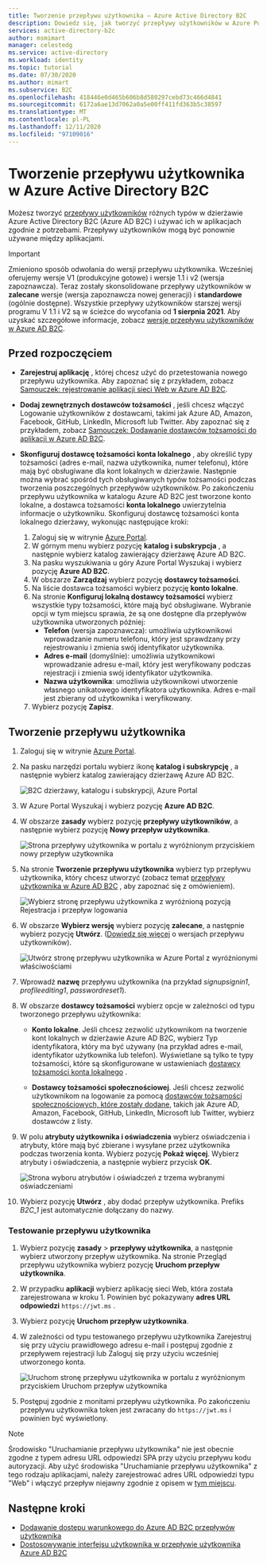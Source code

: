 ```yaml
---
title: Tworzenie przepływu użytkownika — Azure Active Directory B2C
description: Dowiedz się, jak tworzyć przepływy użytkowników w Azure Portal, aby włączyć funkcję tworzenia konta, logowania i edytowania profilów użytkowników w programie Azure Active Directory B2C.
services: active-directory-b2c
author: msmimart
manager: celestedg
ms.service: active-directory
ms.workload: identity
ms.topic: tutorial
ms.date: 07/30/2020
ms.author: mimart
ms.subservice: B2C
ms.openlocfilehash: 418446e0d465b606b8d580297cebd73c466d4841
ms.sourcegitcommit: 6172a6ae13d7062a0a5e00ff411fd363b5c38597
ms.translationtype: MT
ms.contentlocale: pl-PL
ms.lasthandoff: 12/11/2020
ms.locfileid: "97109016"
---
```

# <a name="create-a-user-flow-in-azure-active-directory-b2c"></a>Tworzenie przepływu użytkownika w Azure Active Directory B2C

Możesz tworzyć [przepływy użytkowników](user-flow-overview.md) różnych typów w dzierżawie Azure Active Directory B2C (Azure AD B2C) i używać ich w aplikacjach zgodnie z potrzebami. Przepływy użytkowników mogą być ponownie używane między aplikacjami.

> [!IMPORTANT]
> Zmieniono sposób odwołania do wersji przepływu użytkownika. Wcześniej oferujemy wersje V1 (produkcyjne gotowe) i wersje 1.1 i v2 (wersja zapoznawcza). Teraz zostały skonsolidowane przepływy użytkowników w **zalecane** wersje (wersja zapoznawcza nowej generacji) i **standardowe** (ogólnie dostępne). Wszystkie przepływy użytkowników starszej wersji programu V 1.1 i V2 są w ścieżce do wycofania od **1 sierpnia 2021**. Aby uzyskać szczegółowe informacje, zobacz [wersje przepływu użytkowników w Azure AD B2C](user-flow-versions.md).

## <a name="before-you-begin"></a>Przed rozpoczęciem

- **Zarejestruj aplikację** , której chcesz użyć do przetestowania nowego przepływu użytkownika. Aby zapoznać się z przykładem, zobacz [Samouczek: rejestrowanie aplikacji sieci Web w Azure AD B2C](tutorial-register-applications.md).
- **Dodaj zewnętrznych dostawców tożsamości** , jeśli chcesz włączyć Logowanie użytkowników z dostawcami, takimi jak Azure AD, Amazon, Facebook, GitHub, LinkedIn, Microsoft lub Twitter. Aby zapoznać się z przykładem, zobacz [Samouczek: Dodawanie dostawców tożsamości do aplikacji w Azure AD B2C](tutorial-add-identity-providers.md).
- **Skonfiguruj dostawcę tożsamości konta lokalnego** , aby określić typy tożsamości (adres e-mail, nazwa użytkownika, numer telefonu), które mają być obsługiwane dla kont lokalnych w dzierżawie. Następnie można wybrać spośród tych obsługiwanych typów tożsamości podczas tworzenia poszczególnych przepływów użytkowników. Po zakończeniu przepływu użytkownika w katalogu Azure AD B2C jest tworzone konto lokalne, a dostawca tożsamości **konta lokalnego** uwierzytelnia informacje o użytkowniku. Skonfiguruj dostawcę tożsamości konta lokalnego dzierżawy, wykonując następujące kroki:

   1. Zaloguj się w witrynie [Azure Portal](https://portal.azure.com/). 
   2. W górnym menu wybierz pozycję **katalog i subskrypcja** , a następnie wybierz katalog zawierający dzierżawę Azure AD B2C.
   3. Na pasku wyszukiwania u góry Azure Portal Wyszukaj i wybierz pozycję **Azure AD B2C**.
   4. W obszarze **Zarządzaj** wybierz pozycję **dostawcy tożsamości**.
   5. Na liście dostawca tożsamości wybierz pozycję **konto lokalne**.
   6. Na stronie **Konfiguruj lokalną dostawcy tożsamości** wybierz wszystkie typy tożsamości, które mają być obsługiwane. Wybranie opcji w tym miejscu sprawia, że są one dostępne dla przepływów użytkownika utworzonych później:
      - **Telefon** (wersja zapoznawcza): umożliwia użytkownikowi wprowadzanie numeru telefonu, który jest sprawdzany przy rejestrowaniu i zmienia swój identyfikator użytkownika.
      - **Adres e-mail** (domyślnie): umożliwia użytkownikowi wprowadzanie adresu e-mail, który jest weryfikowany podczas rejestracji i zmienia swój identyfikator użytkownika.
      - **Nazwa użytkownika**: umożliwia użytkownikowi utworzenie własnego unikatowego identyfikatora użytkownika. Adres e-mail jest zbierany od użytkownika i weryfikowany.
    7. Wybierz pozycję **Zapisz**.

## <a name="create-a-user-flow"></a>Tworzenie przepływu użytkownika

1. Zaloguj się w witrynie [Azure Portal](https://portal.azure.com).
2. Na pasku narzędzi portalu wybierz ikonę **katalog i subskrypcję** , a następnie wybierz katalog zawierający dzierżawę Azure AD B2C.

    ![B2C dzierżawy, katalogu i subskrypcji, Azure Portal](./media/create-user-flow/directory-subscription-pane.png)

3. W Azure Portal Wyszukaj i wybierz pozycję **Azure AD B2C**.
4. W obszarze **zasady** wybierz pozycję **przepływy użytkowników**, a następnie wybierz pozycję **Nowy przepływ użytkownika**.

    ![Strona przepływy użytkownika w portalu z wyróżnionym przyciskiem nowy przepływ użytkownika](./media/create-user-flow/signup-signin-user-flow.png)

5. Na stronie **Tworzenie przepływu użytkownika** wybierz typ przepływu użytkownika, który chcesz utworzyć (zobacz temat [przepływy użytkownika w Azure AD B2C](user-flow-overview.md) , aby zapoznać się z omówieniem).

    ![Wybierz stronę przepływu użytkownika z wyróżnioną pozycją Rejestracja i przepływ logowania](./media/create-user-flow/select-user-flow-type.png)

6. W obszarze **Wybierz wersję** wybierz pozycję **zalecane**, a następnie wybierz pozycję **Utwórz**. ([Dowiedz się więcej](user-flow-versions.md) o wersjach przepływu użytkowników).

    ![Utwórz stronę przepływu użytkownika w Azure Portal z wyróżnionymi właściwościami](./media/create-user-flow/select-version.png)

7. Wprowadź **nazwę** przepływu użytkownika (na przykład *signupsignin1*, *profileediting1*, *passwordreset1*).
8. W obszarze **dostawcy tożsamości** wybierz opcje w zależności od typu tworzonego przepływu użytkownika:

   - **Konto lokalne**. Jeśli chcesz zezwolić użytkownikom na tworzenie kont lokalnych w dzierżawie Azure AD B2C, wybierz Typ identyfikatora, który ma być używany (na przykład adres e-mail, identyfikator użytkownika lub telefon). Wyświetlane są tylko te typy tożsamości, które są skonfigurowane w ustawieniach [dostawcy tożsamości konta lokalnego](#before-you-begin) .

   - **Dostawcy tożsamości społecznościowej**. Jeśli chcesz zezwolić użytkownikom na logowanie za pomocą [dostawców tożsamości społecznościowych, które zostały dodane](tutorial-add-identity-providers.md), takich jak Azure AD, Amazon, Facebook, GitHub, LinkedIn, Microsoft lub Twitter, wybierz dostawców z listy.

9. W polu **atrybuty użytkownika i oświadczenia** wybierz oświadczenia i atrybuty, które mają być zbierane i wysyłane przez użytkownika podczas tworzenia konta. Wybierz pozycję **Pokaż więcej**. Wybierz atrybuty i oświadczenia, a następnie wybierz przycisk **OK**.

    ![Strona wyboru atrybutów i oświadczeń z trzema wybranymi oświadczeniami](./media/create-user-flow/signup-signin-attributes.png)

10. Wybierz pozycję **Utwórz** , aby dodać przepływ użytkownika. Prefiks *B2C_1* jest automatycznie dołączany do nazwy.

### <a name="test-the-user-flow"></a>Testowanie przepływu użytkownika

1. Wybierz pozycję **zasady**  >  **przepływy użytkownika**, a następnie wybierz utworzony przepływ użytkownika. Na stronie Przegląd przepływu użytkownika wybierz pozycję **Uruchom przepływ użytkownika**.
1. W przypadku **aplikacji** wybierz aplikację sieci Web, która została zarejestrowana w kroku 1. Powinien być pokazywany **adres URL odpowiedzi** `https://jwt.ms` .
1. Wybierz pozycję **Uruchom przepływ użytkownika**.
2. W zależności od typu testowanego przepływu użytkownika Zarejestruj się przy użyciu prawidłowego adresu e-mail i postępuj zgodnie z przepływem rejestracji lub Zaloguj się przy użyciu wcześniej utworzonego konta.

    ![Uruchom stronę przepływu użytkownika w portalu z wyróżnionym przyciskiem Uruchom przepływ użytkownika](./media/create-user-flow/sign-up-sign-in-run-now.png)

1. Postępuj zgodnie z monitami przepływu użytkownika. Po zakończeniu przepływu użytkownika token jest zwracany do `https://jwt.ms` i powinien być wyświetlony.

> [!NOTE]
> Środowisko "Uruchamianie przepływu użytkownika" nie jest obecnie zgodne z typem adresu URL odpowiedzi SPA przy użyciu przepływu kodu autoryzacji. Aby użyć środowiska "Uruchamianie przepływu użytkownika" z tego rodzaju aplikacjami, należy zarejestrować adres URL odpowiedzi typu "Web" i włączyć przepływ niejawny zgodnie z opisem w [tym miejscu](tutorial-register-spa.md).

## <a name="next-steps"></a>Następne kroki

- [Dodawanie dostępu warunkowego do Azure AD B2C przepływów użytkownika](conditional-access-user-flow.md)
- [Dostosowywanie interfejsu użytkownika w przepływie użytkownika Azure AD B2C](customize-ui-with-html.md)
